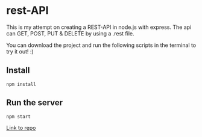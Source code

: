 # rest-API

This is my attempt on creating a REST-API in node.js with express.
The api can GET, POST, PUT & DELETE by using a .rest file.

You can download the project and run the following scripts in the terminal to try it out! :)

## Install

    npm install

## Run the server

    npm start



[Link to repo](https://github.com/lovelanai/rest-API-Lab-1)


